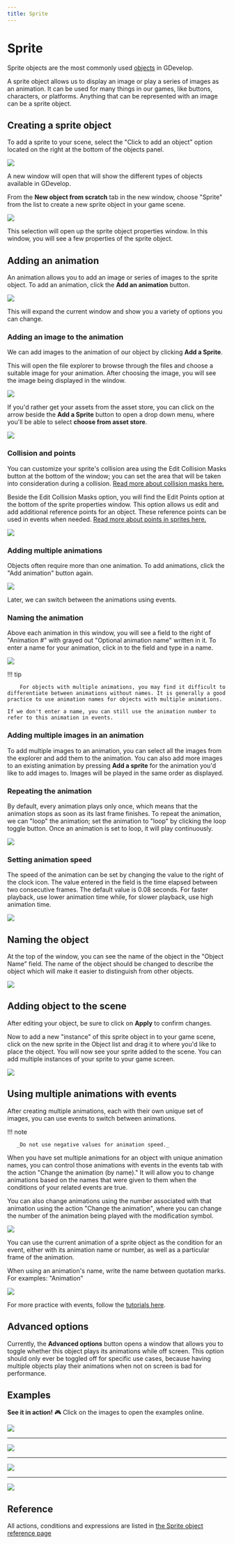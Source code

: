 ```yaml
---
title: Sprite
---
```

# Sprite

Sprite objects are the most commonly used [objects](/gdevelop5/objects) in GDevelop.

A sprite object allows us to display an image or play a series of images as an animation. It can be used for many things in our games, like buttons, characters, or platforms. Anything that can be represented with an image can be a sprite object.

## Creating a sprite object

To add a sprite to your scene, select the "Click to add an object" option located on the right at the bottom of the objects panel.

![](./add_an_object.png)

A new window will open that will show the different types of objects available in GDevelop.

From the **New object from scratch** tab in the new window, choose "Sprite" from the list to create a new sprite object in your game scene.

![](./creating_a_sprite_object.png)

This selection will open up the sprite object properties window. In this window, you will see a few properties of the sprite object.

## Adding an animation

An animation allows you to add an image or series of images to the sprite object. To add an animation, click the **Add an animation** button.

![](./adding_an_animation.png)

This will expand the current window and show you a variety of options you can change.

### Adding an image to the animation

We can add images to the animation of our object by clicking **Add a Sprite**.

This will open the file explorer to browse through the files and choose a suitable image for your animation. After choosing the image, you will see the image being displayed in the window.

![](./adding_an_image_to_the_animation.png)

If you'd rather get your assets from the asset store, you can click on the arrow beside the **Add a Sprite** button to open a drop down menu, where you'll be able to select **choose from asset store**.

![](./choose_from_asset_store.png)

### Collision and points

You can customize your sprite's collision area using the Edit Collision Masks button at the bottom of the window; you can set the area that will be taken into consideration during a collision. [Read more about collision masks here.](/gdevelop5/objects/sprite/collision-mask)

Beside the Edit Collision Masks option, you will find the Edit Points option at the bottom of the sprite properties window. This option allows us edit and add additional reference points for an object. These reference points can be used in events when needed. [Read more about points in sprites here.](/gdevelop5/objects/sprite/edit-points)

![](./edit_points_and_collisions.png)

### Adding multiple animations

Objects often require more than one animation. To add animations, click the "Add animation" button again.

![](./add_an_animation_again.png)

Later, we can switch between the animations using events.

### Naming the animation

Above each animation in this window, you will see a field to the right of "Animation #" with grayed out "Optional animation name" written in it. To enter a name for your animation, click in to the field and type in a name.

![](./animation_name.png)

!!! tip

        For objects with multiple animations, you may find it difficult to differentiate between animations without names. It is generally a good practice to use animation names for objects with multiple animations.

    If we don't enter a name, you can still use the animation number to refer to this animation in events.

### Adding multiple images in an animation

To add multiple images to an animation, you can select all the images from the explorer and add them to the animation. You can also add more images to an existing animation by pressing **Add a sprite** for the animation you'd like to add images to. Images will be played in the same order as displayed.

### Repeating the animation

By default, every animation plays only once, which means that the animation stops as soon as its last frame finishes. To repeat the animation, we can "loop" the animation; set the animation to "loop" by clicking the loop toggle button. Once an animation is set to loop, it will play continuously.

![](./animation_loop.png)

### Setting animation speed

The speed of the animation can be set by changing the value to the right of the clock icon. The value entered in the field is the time elapsed between two consecutive frames. The default value is 0.08 seconds. For faster playback, use lower animation time while, for slower playback, use high animation time.

![](./animation_framerate.png)

## Naming the object

At the top of the window, you can see the name of the object in the "Object Name" field. The name of the object should be changed to describe the object which will make it easier to distinguish from other objects.

![](./Object_Sprite_Highlight_Name.png)

## Adding object to the scene

After editing your object, be sure to click on **Apply** to confirm changes.

Now to add a new "instance" of this sprite object in to your game scene, click on the new sprite in the Object list and drag it to where you'd like to place the object. You will now see your sprite added to the scene. You can add multiple instances of your sprite to your game screen.

![](/gdevelop5/objects/addspritetoscene.gif)

## Using multiple animations with events

After creating multiple animations, each with their own unique set of images, you can use events to switch between animations.

!!! note

       _Do not use negative values for animation speed._

When you have set multiple animations for an object with unique animation names, you can control those animations with events in the events tab with the action "Change the animation (by name)." It will allow you to change animations based on the names that were given to them when the conditions of your related events are true.

You can also change animations using the number associated with that animation using the action "Change the animation", where you can change the number of the animation being played with the modification symbol.

![](./ChangeAnimationAction.png)

You can use the current animation of a sprite object as the condition for an event, either with its animation name or number, as well as a particular frame of the animation.

When using an animation's name, write the name between quotation marks. For examples: "Animation"

![](./ChangeAnimationCondition.png)

For more practice with events, follow the [tutorials here](http://wiki.compilgames.net/doku.php/gdevelop5/tutorials).

## Advanced options

Currently, the **Advanced options** button opens a window that allows you to toggle whether this object plays its animations while off screen. This option should only ever be toggled off for specific use cases, because having multiple objects play their animations when not on screen is bad for performance.

## Examples

**See it in action!** 🎮
Click on the images to open the examples online.

[![](./Examples1SquareSizeChange.png)](https://editor.gdevelop.io/?project=example://change-scale-of-sprites)

----

[![](./Examples2ChangeAnimation.png)](https://editor.gdevelop.io/?project=example://change-sprite-animation)

----

[![](./Examples3BallCreation.png)](https://editor.gdevelop.io/?project=example://change-sprite-color)

----

[![](./Examples4PauseAnimation.png)](https://editor.gdevelop.io/?project=example://play-stop-sprite-animation)

## Reference

All actions, conditions and expressions are listed in [the Sprite object reference page](/gdevelop5/all-features/sprite/reference)